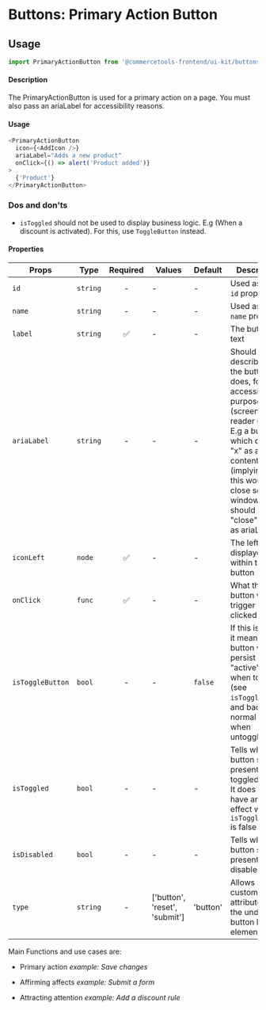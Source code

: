 # Buttons: Primary Action Button

## Usage

```js
import PrimaryActionButton from '@commercetools-frontend/ui-kit/buttons/primary-action-button';
```

#### Description

The PrimaryActionButton is used for a primary action on a page. You must also pass an
ariaLabel for accessibility reasons.

#### Usage

```js
<PrimaryActionButton
  icon={<AddIcon />}
  ariaLabel="Adds a new product"
  onClick={() => alert('Product added')}
>
  {'Product'}
</PrimaryActionButton>
```

### Dos and don'ts

- `isToggled` should not be used to display business logic. E.g (When a discount is activated). For this, use `ToggleButton` instead.

#### Properties

| Props            | Type     | Required | Values                        | Default  | Description                                                                                                                                                                                                                  |
| ---------------- | -------- | :------: | ----------------------------- | -------- | ---------------------------------------------------------------------------------------------------------------------------------------------------------------------------------------------------------------------------- |
| `id`             | `string` |    -     | -                             | -        | Used as HTML `id` property                                                                                                                                                                                                   |
| `name`           | `string` |    -     | -                             | -        | Used as HTML `name` property                                                                                                                                                                                                 |
| `label`          | `string` |    ✅    | -                             | -        | The button text                                                                                                                                                                                                              |
| `ariaLabel`      | `string` |    -     | -                             | -        | Should describe what the button does, for accessibility purposes (screen-reader users). E.g a button which contains "x" as a content (implying that this would close some window), should have a "close" string as ariaLabel |
| `iconLeft`       | `node`   |    ✅    | -                             | -        | The left icon displayed within the button                                                                                                                                                                                    |
| `onClick`        | `func`   |    ✅    | -                             | -        | What the button will trigger when clicked                                                                                                                                                                                    |
| `isToggleButton` | `bool`   |    -     | -                             | `false`  | If this is active, it means the button will persist in an "active" state when toggled (see `isToggled`), and back to normal state when untoggled                                                                             |
| `isToggled`      | `bool`   |    -     | -                             | -        | Tells when the button should present a toggled state. It does not have any effect when `isToggleButton` is false                                                                                                             |
| `isDisabled`     | `bool`   |    -     | -                             | -        | Tells when the button should present a disabled state                                                                                                                                                                        |
| `type`           | `string` |    -     | ['button', 'reset', 'submit'] | 'button' | Allows setting custom attributes on the underlying button html element                                                                                                                                                       |

Main Functions and use cases are:

- Primary action _example: Save changes_

- Affirming affects _example: Submit a form_

- Attracting attention _example: Add a discount rule_
